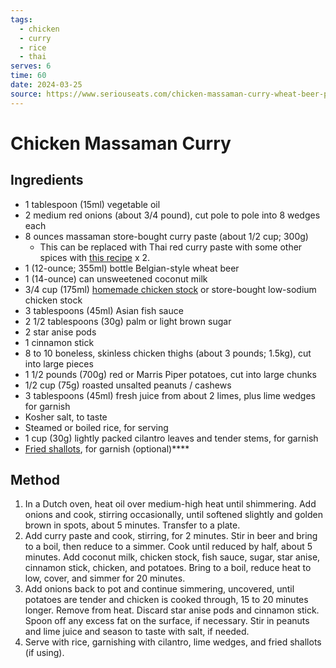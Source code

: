 ```yaml
---
tags:
  - chicken
  - curry
  - rice
  - thai
serves: 6
time: 60
date: 2024-03-25
source: https://www.seriouseats.com/chicken-massaman-curry-wheat-beer-potatoes-recipe
---
```

# Chicken Massaman Curry

## Ingredients

- 1 tablespoon (15ml) vegetable oil
- 2 medium red onions (about 3/4 pound), cut pole to pole into 8 wedges each
- 8 ounces massaman store-bought curry paste (about 1/2 cup; 300g)
	- This can be replaced with Thai red curry paste with some other spices with [this recipe](sauces/massaman-curry-paste.md) x 2.
- 1 (12-ounce; 355ml) bottle Belgian-style wheat beer
- 1 (14-ounce) can unsweetened coconut milk
- 3/4 cup (175ml) [homemade chicken stock](https://www.seriouseats.com/best-rich-easy-white-chicken-stock-recipe) or store-bought low-sodium chicken stock
- 3 tablespoons (45ml) Asian fish sauce
- 2 1/2 tablespoons (30g) palm or light brown sugar
- 2 star anise pods
- 1 cinnamon stick
- 8 to 10 boneless, skinless chicken thighs (about 3 pounds; 1.5kg), cut into large pieces
- 1 1/2 pounds (700g) red or Marris Piper potatoes, cut into large chunks
- 1/2 cup (75g) roasted unsalted peanuts / cashews
- 3 tablespoons (45ml) fresh juice from about 2 limes, plus lime wedges for garnish
- Kosher salt, to taste
- Steamed or boiled rice, for serving
- 1 cup (30g) lightly packed cilantro leaves and tender stems, for garnish
- [Fried shallots](https://www.seriouseats.com/thai-style-fried-shallots), for garnish (optional)****

## Method

1. In a Dutch oven, heat oil over medium-high heat until shimmering. Add onions and cook, stirring occasionally, until softened slightly and golden brown in spots, about 5 minutes. Transfer to a plate.
2. Add curry paste and cook, stirring, for 2 minutes. Stir in beer and bring to a boil, then reduce to a simmer. Cook until reduced by half, about 5 minutes. Add coconut milk, chicken stock, fish sauce, sugar, star anise, cinnamon stick, chicken, and potatoes. Bring to a boil, reduce heat to low, cover, and simmer for 20 minutes.
3. Add onions back to pot and continue simmering, uncovered, until potatoes are tender and chicken is cooked through, 15 to 20 minutes longer. Remove from heat. Discard star anise pods and cinnamon stick. Spoon off any excess fat on the surface, if necessary. Stir in peanuts and lime juice and season to taste with salt, if needed.
4. Serve with rice, garnishing with cilantro, lime wedges, and fried shallots (if using).
